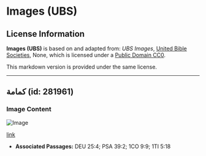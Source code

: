 # Images (UBS)

## License Information

**Images (UBS)** is based on and adapted from: _UBS Images_, [United Bible Societies](https://unitedbiblesocieties.org/), None, which is licensed under a [Public Domain CC0](https://creativecommons.org/public-domain/cc0/).

This markdown version is provided under the same license.



--------------------------------

## كمامة (id: 281961)

### Image Content

![Image](https://cdn.aquifer.bible/aquifer-content/resources/Media/WEB-0318_muzzle.jpg)

[link](https://cdn.aquifer.bible/aquifer-content/resources/Media/WEB-0318_muzzle.jpg)

* **Associated Passages:** DEU 25:4; PSA 39:2; 1CO 9:9; 1TI 5:18

